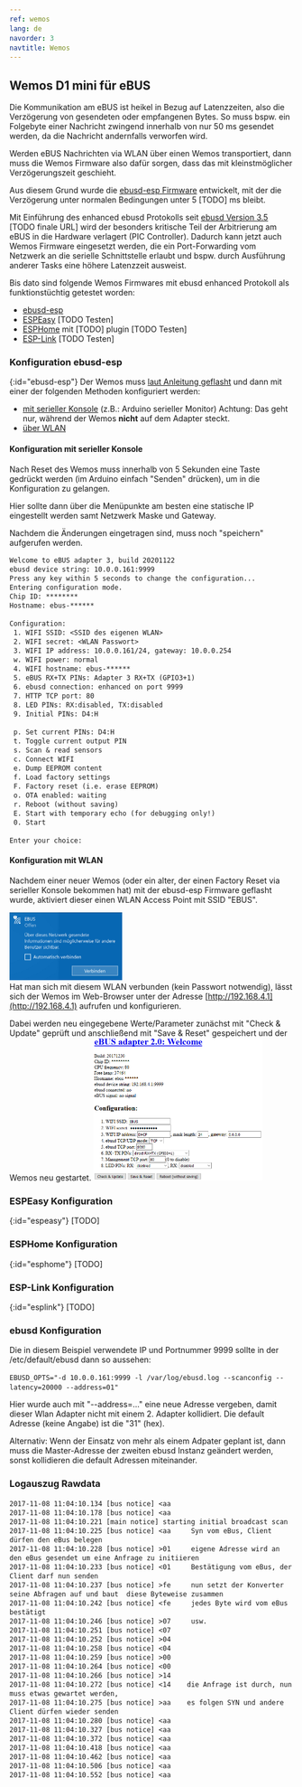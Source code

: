```yaml
---
ref: wemos
lang: de
navorder: 3
navtitle: Wemos
---
```

## Wemos D1 mini für eBUS

Die Kommunikation am eBUS ist heikel in Bezug auf Latenzzeiten, also die Verzögerung von gesendeten oder empfangenen
Bytes. So muss bspw. ein Folgebyte einer Nachricht zwingend innerhalb von nur 50 ms gesendet werden, da die Nachricht
andernfalls verworfen wird.

Werden eBUS Nachrichten via WLAN über einen Wemos transportiert, dann muss die Wemos Firmware also dafür sorgen, dass
das mit kleinstmöglicher Verzögerungszeit geschieht.

Aus diesem Grund wurde die [ebusd-esp Firmware](https://github.com/john30/ebusd-esp) entwickelt, mit der die
Verzögerung unter normalen Bedingungen unter 5 [TODO] ms bleibt.

Mit Einführung des enhanced ebusd Protokolls seit [ebusd Version 3.5](https://github.com/john30/ebusd/blob/enhanced_device) [TODO finale URL]
wird der besonders kritische Teil der Arbitrierung am eBUS in die Hardware verlagert (PIC Controller).
Dadurch kann jetzt auch Wemos Firmware eingesetzt werden, die ein Port-Forwarding vom Netzwerk an die serielle
Schnittstelle erlaubt und bspw. durch Ausführung anderer Tasks eine höhere Latenzzeit ausweist.

Bis dato sind folgende Wemos Firmwares mit ebusd enhanced Protokoll als funktionstüchtig getestet worden:
 
* [ebusd-esp](#ebusd-esp)
* [ESPEasy](#espeasy) [TODO Testen]
* [ESPHome](#esphome) mit [TODO] plugin [TODO Testen]
* [ESP-Link](#esplink) [TODO Testen]


### Konfiguration ebusd-esp
{:id="ebusd-esp"}
Der Wemos muss [laut Anleitung geflasht](https://github.com/john30/ebusd-esp) und dann mit einer der folgenden Methoden konfiguriert werden:
* [mit serieller Konsole](#konfiguration-mit-serieller-konsole) (z.B.: Arduino serieller Monitor)
  Achtung: Das geht nur, während der Wemos **nicht** auf dem Adapter steckt.
* [über WLAN](#konfiguration-mit-wlan)


#### Konfiguration mit serieller Konsole

Nach Reset des Wemos muss innerhalb von 5 Sekunden eine Taste gedrückt werden (im Arduino einfach "Senden" drücken), um in die Konfiguration zu gelangen.  

Hier sollte dann über die Menüpunkte am besten eine statische IP eingestellt werden samt Netzwerk Maske und Gateway.

Nachdem die Änderungen eingetragen sind, muss noch "speichern" aufgerufen werden.
```
Welcome to eBUS adapter 3, build 20201122
ebusd device string: 10.0.0.161:9999
Press any key within 5 seconds to change the configuration...
Entering configuration mode.
Chip ID: ********
Hostname: ebus-******

Configuration:
 1. WIFI SSID: <SSID des eigenen WLAN>
 2. WIFI secret: <WLAN Passwort>
 3. WIFI IP address: 10.0.0.161/24, gateway: 10.0.0.254
 w. WIFI power: normal
 4. WIFI hostname: ebus-******
 5. eBUS RX+TX PINs: Adapter 3 RX+TX (GPIO3+1)
 6. ebusd connection: enhanced on port 9999
 7. HTTP TCP port: 80
 8. LED PINs: RX:disabled, TX:disabled
 9. Initial PINs: D4:H

 p. Set current PINs: D4:H
 t. Toggle current output PIN
 s. Scan & read sensors
 c. Connect WIFI
 e. Dump EEPROM content
 f. Load factory settings
 F. Factory reset (i.e. erase EEPROM)
 o. OTA enabled: waiting
 r. Reboot (without saving)
 E. Start with temporary echo (for debugging only!)
 0. Start

Enter your choice:
```


#### Konfiguration mit WLAN

Nachdem einer neuer Wemos (oder ein alter, der einen Factory Reset via serieller Konsole bekommen hat) mit der ebusd-esp Firmware geflasht wurde, aktiviert dieser einen WLAN Access Point mit SSID "EBUS".

[<img src="v2/img/wemosebus-wlan.jpg" width="200" alt="WLAN" title="WLAN">](v2/img/wemosebus-wlan.jpg)  
Hat man sich mit diesem WLAN verbunden (kein Passwort notwendig), lässt sich der Wemos im Web-Browser unter der Adresse [http://192.168.4.1](http://192.168.4.1) aufrufen und konfigurieren.

Dabei werden neu eingegebene Werte/Parameter zunächst mit "Check & Update" geprüft und anschließend mit "Save & Reset" gespeichert und der Wemos neu gestartet.
[<img src="v2/img/wemosebus-webcfg.png" width="300" alt="Web configuration" title="Web configuration">](v2/img/wemosebus-webcfg.png)


### ESPEasy Konfiguration
{:id="espeasy"}
[TODO]

### ESPHome Konfiguration
{:id="esphome"}
[TODO]

### ESP-Link Konfiguration
{:id="esplink"}
[TODO]

### ebusd Konfiguration

Die in diesem Beispiel verwendete IP und Portnummer 9999 sollte in der /etc/default/ebusd dann so aussehen:

`EBUSD_OPTS="-d 10.0.0.161:9999 -l /var/log/ebusd.log --scanconfig --latency=20000 --address=01"`

Hier wurde auch mit "--address=..." eine neue Adresse vergeben, damit dieser Wlan Adapter nicht mit einem 2. Adapter kollidiert. Die default Adresse (keine Angabe) ist die "31" (hex).

Alternativ: Wenn der Einsatz von mehr als einem Adpater geplant ist, dann muss die Master-Adresse der zweiten ebusd Instanz geändert werden, sonst kollidieren die default Adressen miteinander.


### Logauszug Rawdata

```
2017-11-08 11:04:10.134 [bus notice] <aa
2017-11-08 11:04:10.178 [bus notice] <aa
2017-11-08 11:04:10.221 [main notice] starting initial broadcast scan
2017-11-08 11:04:10.225 [bus notice] <aa     Syn vom eBus, Client dürfen den eBus belegen
2017-11-08 11:04:10.228 [bus notice] >01     eigene Adresse wird an den eBus gesendet um eine Anfrage zu initiieren
2017-11-08 11:04:10.233 [bus notice] <01     Bestätigung vom eBus, der Client darf nun senden
2017-11-08 11:04:10.237 [bus notice] >fe     nun setzt der Konverter seine Abfragen auf und baut  diese Byteweise zusammen
2017-11-08 11:04:10.242 [bus notice] <fe     jedes Byte wird vom eBus bestätigt
2017-11-08 11:04:10.246 [bus notice] >07     usw.
2017-11-08 11:04:10.251 [bus notice] <07
2017-11-08 11:04:10.252 [bus notice] >04
2017-11-08 11:04:10.258 [bus notice] <04
2017-11-08 11:04:10.259 [bus notice] >00
2017-11-08 11:04:10.264 [bus notice] <00
2017-11-08 11:04:10.266 [bus notice] >14
2017-11-08 11:04:10.272 [bus notice] <14    die Anfrage ist durch, nun muss etwas gewartet werden, 
2017-11-08 11:04:10.275 [bus notice] >aa    es folgen SYN und andere Client dürfen wieder senden
2017-11-08 11:04:10.280 [bus notice] <aa
2017-11-08 11:04:10.327 [bus notice] <aa
2017-11-08 11:04:10.372 [bus notice] <aa
2017-11-08 11:04:10.418 [bus notice] <aa
2017-11-08 11:04:10.462 [bus notice] <aa
2017-11-08 11:04:10.506 [bus notice] <aa
2017-11-08 11:04:10.552 [bus notice] <aa
```
